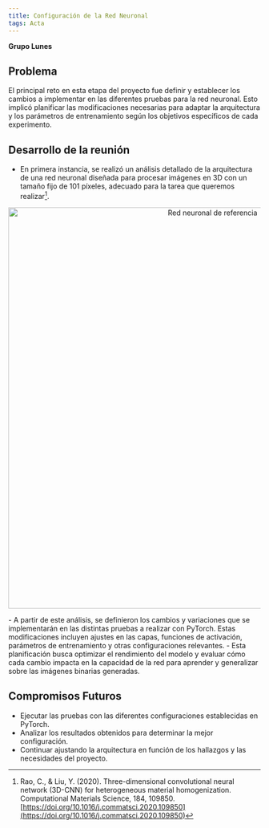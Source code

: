 ```yaml
---
title: Configuración de la Red Neuronal
tags: Acta
---
```

**Grupo Lunes**

## Problema

El principal reto en esta etapa del proyecto fue definir y establecer los cambios a implementar en las diferentes pruebas para la red neuronal. Esto implicó planificar las modificaciones necesarias para adaptar la arquitectura y los parámetros de entrenamiento según los objetivos específicos de cada experimento.

## Desarrollo de la reunión

- En primera instancia, se realizó un análisis detallado de la arquitectura de una red neuronal diseñada para procesar imágenes en 3D con un tamaño fijo de 101 píxeles, adecuado para la tarea que queremos realizar[^1].

[^1]: Rao, C., & Liu, Y. (2020). Three-dimensional convolutional neural network (3D-CNN) for heterogeneous material homogenization. Computational Materials Science, 184, 109850. [https://doi.org/10.1016/j.commatsci.2020.109850](https://doi.org/10.1016/j.commatsci.2020.109850)


<p align="center">
    <img src="{{ site.baseurl }}/assets/img/Red_referencia.png" alt="Red neuronal de referencia" width="800">
</p>
- A partir de este análisis, se definieron los cambios y variaciones que se implementarán en las distintas pruebas a realizar con PyTorch. Estas modificaciones incluyen ajustes en las capas, funciones de activación, parámetros de entrenamiento y otras configuraciones relevantes.
- Esta planificación busca optimizar el rendimiento del modelo y evaluar cómo cada cambio impacta en la capacidad de la red para aprender y generalizar sobre las imágenes binarias generadas.

## Compromisos Futuros

- Ejecutar las pruebas con las diferentes configuraciones establecidas en PyTorch.
- Analizar los resultados obtenidos para determinar la mejor configuración.
- Continuar ajustando la arquitectura en función de los hallazgos y las necesidades del proyecto.
